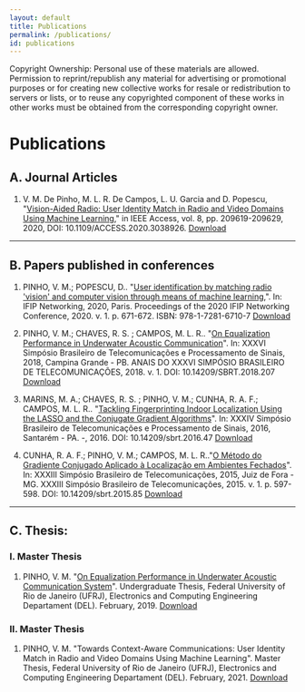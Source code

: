 ```yaml
---
layout: default
title: Publications
permalink: /publications/
id: publications
---
```


Copyright Ownership: Personal use of these materials are allowed. Permission to reprint/republish any material for advertising or promotional purposes or for creating new collective works for resale or redistribution to servers or lists, or to reuse any copyrighted component of these works in other works must be obtained from the corresponding copyright owner.

# Publications

## A. Journal Articles
1. V. M. De Pinho, M. L. R. De Campos, L. U. Garcia and D. Popescu, "[Vision-Aided Radio: User Identity Match in Radio and Video Domains Using Machine Learning](https://ieeexplore.ieee.org/document/9262943/)," in IEEE Access, vol. 8, pp. 209619-209629, 2020, DOI: 10.1109/ACCESS.2020.3038926. [Download](papers/j01.pdf)

---
## B. Papers published in conferences
1. PINHO, V. M.; POPESCU, D.. "[User identification by matching radio 'vision' and computer vision through means of machine learning](https://ieeexplore.ieee.org/document/9142812),". In: IFIP Networking, 2020, Paris. Proceedings of the 2020 IFIP Networking Conference, 2020. v. 1. p. 671-672. ISBN: 978-1-7281-6710-7 [Download](papers/c04.pdf)

2. PINHO, V. M.; CHAVES, R. S. ; CAMPOS, M. L. R.. "[On Equalization Performance in Underwater Acoustic Communication](https://www.researchgate.net/publication/326378250_On_Equalization_Performance_in_Underwater_Acoustic_Communication?_sg=54PA0udLekDiwv-VEnKBS3aCdjgjCkkhKXoEUotKK3GF-gwQksExU_i8FunUzEFTeqPfl4ehEyeqrw.DvOO58Cklc1ucky2V1sXcMAR3walp8-WoV_dpbF0RGBhBGaX_TeYVX3_gY7K8JtbigjEcyBg3xLHvFMiX2D4qg&_sgd%5Bnc%5D=1&_sgd%5Bncwor%5D=0)". In: XXXVI Simpósio Brasileiro de Telecomunicações e Processamento de Sinais, 2018, Campina Grande - PB. ANAIS DO XXXVI SIMPÓSIO BRASILEIRO DE TELECOMUNICAÇÕES, 2018. v. 1. DOI: 10.14209/SBRT.2018.207 [Download](papers/c03.pdf)

3. MARINS, M. A.; CHAVES, R. S. ; PINHO, V. M.; CUNHA, R. A. F.; CAMPOS, M. L. R.. "[Tackling Fingerprinting Indoor Localization Using the LASSO and the Conjugate Gradient Algorithms](https://www.researchgate.net/publication/312936131_Tackling_Fingerprinting_Indoor_Localization_Using_the_LASSO_and_the_Conjugate_Gradient_Algorithms?_sg=54PA0udLekDiwv-VEnKBS3aCdjgjCkkhKXoEUotKK3GF-gwQksExU_i8FunUzEFTeqPfl4ehEyeqrw.DvOO58Cklc1ucky2V1sXcMAR3walp8-WoV_dpbF0RGBhBGaX_TeYVX3_gY7K8JtbigjEcyBg3xLHvFMiX2D4qg&_sgd%5Bnc%5D=1&_sgd%5Bncwor%5D=0)". In: XXXIV Simpósio Brasileiro de Telecomunicações e Processamento de Sinais, 2016, Santarém - PA. -, 2016. DOI: 10.14209/sbrt.2016.47 [Download](papers/c02.pdf)

4. CUNHA, R. A. F.;  PINHO, V. M.; CAMPOS, M. L. R.."[O Método do Gradiente Conjugado Aplicado à Localização em Ambientes Fechados](https://www.researchgate.net/publication/325766189_O_Metodo_do_Gradiente_Conjugado_Aplicado_a_Localizacao_em_Ambientes_Fechados)". In: XXXIII Simpósio Brasileiro de Telecomunicações, 2015, Juiz de Fora - MG. XXXIII Simpósio Brasileiro de Telecomunicações, 2015. v. 1. p. 597-598. DOI: 10.14209/sbrt.2015.85 [Download](papers/c01.pdf)

---
## C. Thesis:

### I. Master Thesis
1. PINHO, V. M. "[On Equalization Performance in Underwater Acoustic Communication System](https://www.researchgate.net/publication/331529947_On_Equalization_Performance_in_Underwater_Acoustic_Communication_System)". Undergraduate Thesis, Federal University of Rio de Janeiro (UFRJ), Electronics and Computing Engineering Departament (DEL). February, 2019. [Download](papers/tcc.pdf)

### II. Master Thesis
1. PINHO, V. M. "Towards Context-Aware Communications: User Identity Match in Radio and Video Domains Using Machine Learning". Master Thesis, Federal University of Rio de Janeiro (UFRJ), Electronics and Computing Engineering Departament (DEL). February, 2021. [Download](papers/dis.pdf)
